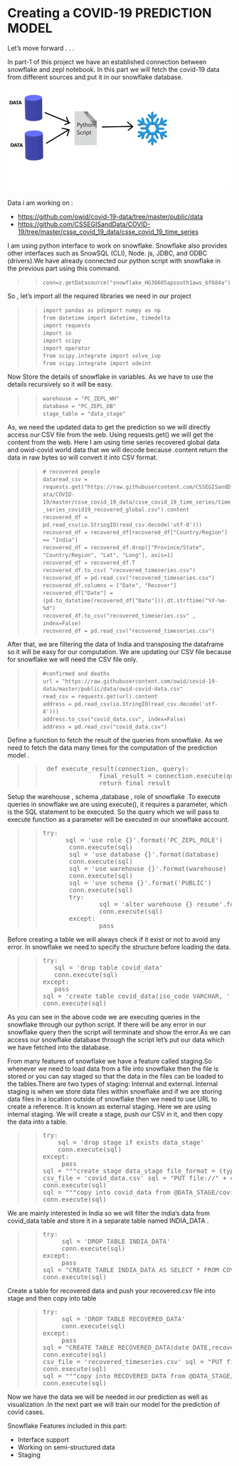 # Creating a COVID-19 PREDICTION MODEL

Let’s move forward . . .

In part-1 of this project we have an established connection between snowflake and zepl notebook. In this part we will fetch the covid-19 data from different sources and put it in our snowflake database.

![](/Part-2/image.png)

Data i am working on :
* https://github.com/owid/covid-19-data/tree/master/public/data
* https://github.com/CSSEGISandData/COVID-19/tree/master/csse_covid_19_data/csse_covid_19_time_series

I am using python interface to work on snowflake. Snowflake also provides other interfaces such as SnowSQL (CLI), Node. js, JDBC, and ODBC (drivers).We have already connected our python script with snowflake in the previous part using this command.

>> `conn=z.getDatasource("snowflake_HG36605apsouth1aws_bf684a")`

So , let’s import all the required libraries we need in our project

>> `import pandas as pdimport numpy as np` <br/>
>> `from datetime import datetime, timedelta` <br/>
`import requests` <br/>
`import io` <br/>
`import scipy` <br/>
`import operator` <br/>
`from scipy.integrate import solve_ivp` <br/>
`from scipy.integrate import odeint` <br/>

Now Store the details of snowflake in variables. As we have to use the details recursively so it will be easy.

>> `warehouse = "PC_ZEPL_WH"` <br/>
`database = "PC_ZEPL_DB"` <br/>
`stage_table = "data_stage"` <br/>

As, we need the updated data to get the prediction so we will directly access our CSV file from the web. Using requests.get() we will get the content from the web. Here I am using time series recovered global data and owid-covid world data that we will decode because .content return the data in raw bytes so will convert it into CSV format. 

>> ` # recovered people ` <br/>
`dataread_csv = requests.get("https://raw.githubusercontent.com/CSSEGISandData/COVID-19/master/csse_covid_19_data/csse_covid_19_time_series/time_series_covid19_recovered_global.csv").content ` <br/>
`recovered_df = pd.read_csv(io.StringIO(read_csv.decode('utf-8'))) ` <br/>
`recovered_df = recovered_df[recovered_df["Country/Region"] == "India"] ` <br/>
`recovered_df = recovered_df.drop(["Province/State", "Country/Region", "Lat", "Long"], axis=1) ` <br/>
`recovered_df = recovered_df.T ` <br/>
`recovered_df.to_csv( "recovered_timeseries.csv") ` <br/>
`recovered_df = pd.read_csv("recovered_timeseries.csv") ` <br/>
`recovered_df.columns = ["Date", "Recover"] ` <br/>
`recovered_df["Date"] = (pd.to_datetime(recovered_df["Date"])).dt.strftime("%Y-%m-%d") ` <br/>
`recovered_df.to_csv("recovered_timeseries.csv" , index=False) ` <br/>
`recovered_df = pd.read_csv("recovered_timeseries.csv") ` <br/>

After that, we are filtering the data of India and transposing the dataframe so it will be easy for our computation. We are updating our CSV file because for snowflake we will need the CSV file only.

>> `#confirmed and deaths` <br/>
`url = "https://raw.githubusercontent.com/owid/covid-19-data/master/public/data/owid-covid-data.csv" ` <br/>
`read_csv = requests.get(url).content ` <br/>
`address = pd.read_csv(io.StringIO(read_csv.decode('utf-8'))) ` <br/>
`address.to_csv("covid_data.csv", index=False) ` <br/>
`address = pd.read_csv("covid_data.csv") ` <br/>

Define a function to fetch the result of the queries from snowflake. As we need to fetch the data many times for the computation of the prediction model .

>> <pre> def execute_result(connection, query):         
>>                final_result = connection.execute(query).fetchall() 
>>                return final_result </pre>

Setup the warehouse , schema ,database , role of snowflake .To execute queries in snowflake we are using execute(), it requires a parameter, which is the SQL statement to be executed. So the query which we will pass to execute function as a parameter will be executed in our snowflake account.

>> <pre>try: 
>>       sql = 'use role {}'.format('PC_ZEPL_ROLE') 
>>        conn.execute(sql)
>>        sql = 'use database {}'.format(database)
>>        conn.execute(sql)
>>        sql = 'use warehouse {}'.format(warehouse)
>>        conn.execute(sql)
>>        sql = 'use schema {}'.format('PUBLIC')
>>        conn.execute(sql)
>>        try:
>>                sql = 'alter warehouse {} resume'.format(warehouse)
>>                conn.execute(sql) 
>>        except: 
>>                pass</pre>

Before creating a table we will always check if it exist or not to avoid any error. In snowflake we need to specify the structure before loading the data.

>><pre>try: 
>>    sql = 'drop table covid_data' 
>>    conn.execute(sql)  
>>except: 
>>    pass 
>>sql = 'create table covid_data(iso_code VARCHAR, ' \ 'continent VARCHAR ,location VARCHAR ,date DATE, total_cases INT ,new_cases Double, total_deaths INT,new_deaths INT,' \ 'total_cases_per_million DOUBLE, new_cases_per_million DOUBLE , total_deaths_per_million DOUBLE,' \ ' new_deaths_per_million DOUBLE,total_tests INT,new_tests INT,new_test_smoothed DOUBLE, total_tests_per_thousand DOUBLE,' \ 'new_tests_per_thousand DOUBLE ,new_test_smoothed_per_thousand DOUBLE, tests_units VARCHAR,stringency_index BIGINT,population DOUBLE ,population_density DOUBLE ,' \ 'median_age DOUBLE ,aged_65_older DOUBLE ,aged_70_older DOUBLE ,gdp_per_capita DOUBLE ,' \ 'extreme_poverty DOUBLE,cvd_death_rate DOUBLE ,diabetes_prevalence DOUBLE , female_smokers DOUBLE ' \ ',male_smokers DOUBLE ,handwashing_facilities DOUBLE , hospital_beds_per_100k DOUBLE)' 
>>conn.execute(sql) </pre>

As you can see in the above code we are executing queries in the snowflake through our python script. If there will be any error in our snowflake query then the script will terminate and show the error.As we can access our snowflake database through the script let’s put our data which we have fetched into the database. 

From many features of snowflake we have a feature called staging.So whenever we need to load data from a file into snowflake then the file is  stored or you can say staged so that the data in the files can be loaded to the tables.There are two types of staging: Internal and external. Internal staging is when we store data files within snowflake and if we are storing data files in a location outside of snowflake then we need to use URL to create a reference. It is known as external staging. Here we are using internal staging. We will create a stage, push our CSV in it, and then copy the data into a table.

>><pre>try:
>>     sql = 'drop stage if exists data_stage' 
>>     conn.execute(sql) 
>>except: 
>>      pass
>>sql = """create stage data_stage file_format = (type = "csv" field_delimiter = "," skip_header = 1 FIELD_OPTIONALLY_ENCLOSED_BY = '"')""" conn.execute(sql)
>>csv_file = 'covid_data.csv' sql = "PUT file://" + csv_file + " @DATA_STAGE auto_compress=true" 
>>conn.execute(sql)
>>sql = """copy into covid_data from @DATA_STAGE/covid_data.csv.gz file_format = (type = "csv" field_delimiter = "," skip_header = 1 FIELD_OPTIONALLY_ENCLOSED_BY = '"' ERROR_ON_COLUMN_COUNT_MISMATCH = FALSE)""" \ """ON_ERROR = "ABORT_STATEMENT" """
>>conn.execute(sql)</pre>

We are mainly interested in India so we will filter the india’s data from covid_data table and store it in a separate table named INDIA_DATA .

>><pre>try:
>>      sql = 'DROP TABLE INDIA_DATA' 
>>      conn.execute(sql) 
>>except: 
>>      pass
>>sql = "CREATE TABLE INDIA_DATA AS SELECT * FROM COVID_DATA WHERE LOCATION = 'India' 
>>conn.execute(sql)</pre>

Create a table for recovered data and push your recovered.csv file into stage and then copy into table

>><pre>try: 
>>      sql = 'DROP TABLE RECOVERED_DATA'
>>      conn.execute(sql) 
>>except: 
>>      pass
>>sql = "CREATE TABLE RECOVERED_DATA(date DATE,recover INT)" 
>>conn.execute(sql)
>>csv_file = 'recovered_timeseries.csv' sql = "PUT file://" + csv_file + " @DATA_STAGE auto_compress=true" 
>>conn.execute(sql)
>>sql = """copy into RECOVERED_DATA from @DATA_STAGE/recovered_timeseries.csv.gz file_format = (type = "csv" field_delimiter = "," skip_header = 1 FIELD_OPTIONALLY_ENCLOSED_BY = '"' ERROR_ON_COLUMN_COUNT_MISMATCH = FALSE)""" \ """ON_ERROR = "ABORT_STATEMENT" """
>>conn.execute(sql)</pre>

Now we have the data we will be needed in our prediction as well as visualization .In the next part we will train our model for the prediction of covid cases.

Snowflake Features included in this part:

* Interface support
* Working on semi-structured data
* Staging
